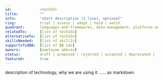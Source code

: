 ```yaml
---
id:     		<techId>
title:          ""
info:           "short description (1 line), optional"
ring:           trial | assess | adopt | hold | watch 
quadrant:       languages-and-frameworks, data-management, platforms-and-services, architecture-methods-and-patterns
relatedTo:		[list of techIds]
alternativeTo:	[list of techIds]
skillsNeeded:	[list of skillIs]
supportsTvdBB:	[list of BB ids]
owners:         [employee abbrev] 
status:			draft | proposed | rejected | accepted | deprecated | 
featured:       true
---
```


description of technology, why we are using it ...... as markdown

